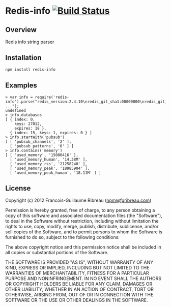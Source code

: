 Redis-info [![Build Status](https://secure.travis-ci.org/FGRibreau/redis-info.png)](http://travis-ci.org/FGRibreau/redis-info)
======================

Overview
--------

 Redis info string parser

Installation
------------

```bash
npm install redis-info
```

Examples
--------
```
> var info = require('redis-info').parse("redis_version:2.4.10\nredis_git_sha1:00000000\nredis_git_dirty:0\narch_bits:64\n ...");
undefined
> info.databases
[ { index: 0,
    keys: 27012,
    expires: 18 },
  { index: 15, keys: 1, expires: 0 } ]
> info.startWith('pubsub')
[ [ 'pubsub_channels', '2' ],
  [ 'pubsub_patterns', '0' ] ]
> info.contains('memory')
[ [ 'used_memory', '15080416' ],
  [ 'used_memory_human', '14.38M' ],
  [ 'used_memory_rss', '21258240' ],
  [ 'used_memory_peak', '18985904' ],
  [ 'used_memory_peak_human', '18.11M' ] ]
```

License
-------
Copyright (c) 2012 Francois-Guillaume Ribreau (npm@fgribreau.com)

Permission is hereby granted, free of charge, to any person obtaining a copy
of this software and associated documentation files (the "Software"), to deal
in the Software without restriction, including without limitation the rights
to use, copy, modify, merge, publish, distribute, sublicense, and/or sell
copies of the Software, and to permit persons to whom the Software is
furnished to do so, subject to the following conditions:

The above copyright notice and this permission notice shall be included in
all copies or substantial portions of the Software.

THE SOFTWARE IS PROVIDED "AS IS", WITHOUT WARRANTY OF ANY KIND, EXPRESS OR
IMPLIED, INCLUDING BUT NOT LIMITED TO THE WARRANTIES OF MERCHANTABILITY,
FITNESS FOR A PARTICULAR PURPOSE AND NONINFRINGEMENT. IN NO EVENT SHALL THE
AUTHORS OR COPYRIGHT HOLDERS BE LIABLE FOR ANY CLAIM, DAMAGES OR OTHER
LIABILITY, WHETHER IN AN ACTION OF CONTRACT, TORT OR OTHERWISE, ARISING FROM,
OUT OF OR IN CONNECTION WITH THE SOFTWARE OR THE USE OR OTHER DEALINGS IN
THE SOFTWARE.
